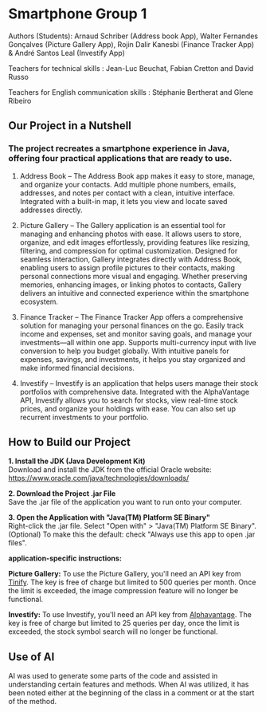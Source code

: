 # Smartphone Group 1

Authors (Students): Arnaud Schriber (Address book App), Walter Fernandes Gonçalves (Picture Gallery App),
Rojin Dalir Kanesbi (Finance Tracker App) & André Santos Leal (Investify App)

Teachers for technical skills :
Jean-Luc Beuchat, Fabian Cretton and David Russo

Teachers for English communication skills :
Stéphanie Bertherat and Glene Ribeiro

## Our Project in a Nutshell

### The project recreates a smartphone experience in Java, offering four practical applications that are ready to use.

1. Address Book – The Address Book app makes it easy to store, manage, and organize your contacts.
   Add multiple phone numbers, emails, addresses, and notes per contact with a clean, intuitive interface.
   Integrated with a built-in map, it lets you view and locate saved addresses directly.

2. Picture Gallery – The Gallery application is an essential tool for managing and enhancing photos with ease.
   It allows users to store, organize, and edit images effortlessly, providing features like resizing, filtering, and
   compression for optimal customization.
   Designed for seamless interaction, Gallery integrates directly with Address Book, enabling users to assign profile
   pictures to their contacts,
   making personal connections more visual and engaging. Whether preserving memories, enhancing images, or linking
   photos to contacts,
   Gallery delivers an intuitive and connected experience within the smartphone ecosystem.

3. Finance Tracker –  The Finance Tracker App offers a comprehensive solution for managing your personal finances on the go.
   Easily track income and expenses, set and monitor saving goals, and manage your investments—all within one app.
   Supports multi-currency input with live conversion to help you budget globally.
   With intuitive panels for expenses, savings, and investments, it helps you stay organized and make informed financial decisions.

4. Investify – Investify is an application that helps users manage their stock portfolios with comprehensive data.
   Integrated with the AlphaVantage API, Investify allows you to search for stocks, view real-time stock prices,
   and organize your holdings with ease. You can also set up recurrent investments to your portfolio.

## How to Build our Project

**1. Install the JDK (Java Development Kit)**\
Download and install the JDK from the official Oracle website:
https://www.oracle.com/java/technologies/downloads/

**2. Download the Project .jar File**\
Save the .jar file of the application you want to run onto your computer.

**3. Open the Application with "Java(TM) Platform SE Binary"**\
Right-click the .jar file.
Select "Open with" > "Java(TM) Platform SE Binary".
(Optional) To make this the default: check "Always use this app to open .jar files".

**application-specific instructions:**

**Picture Gallery:**
To use the Picture Gallery, you'll need an API key from [Tinify](https://tinify.com/developers). The key is free of charge
but limited to 500 queries per month. Once the limit is exceeded, the image compression feature will no longer be functional.


**Investify:**
To use Investify, you'll need an API key from [Alphavantage](https://www.alphavantage.co/support/#api-key). The key is
free of charge but limited to 25 queries per day, once the limit is exceeded, the stock symbol search will no longer be
functional.


## Use of AI
AI was used to generate some parts of the code and assisted in understanding certain features and methods.
When AI was utilized, it has been noted either at the beginning of the class in a comment or at the start of the method.
